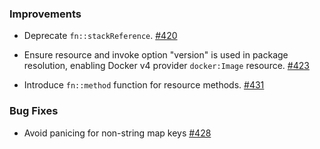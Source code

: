 ### Improvements

- Deprecate `fn::stackReference`.
  [#420](https://github.com/pulumi/pulumi-yaml/pull/420)

- Ensure resource and invoke option "version" is used in package resolution, enabling Docker v4
  provider `docker:Image` resource.
  [#423](https://github.com/pulumi/pulumi-yaml/pull/423)

- Introduce `fn::method` function for resource methods.
  [#431](https://github.com/pulumi/pulumi-yaml/pull/431)

### Bug Fixes

- Avoid panicing for non-string map keys
  [#428](https://github.com/pulumi/pulumi-yaml/pull/428)
